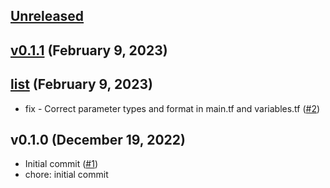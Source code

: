 <a name="unreleased"></a>
## [Unreleased]



<a name="v0.1.1"></a>
## [v0.1.1] (February 9, 2023)



<a name="list"></a>
## [list] (February 9, 2023)

- fix - Correct parameter types and format in main.tf and variables.tf ([#2](https://github.com/spotinst/terraform-spotinst-ocean-gcp-k8s-vng/issues/2))


<a name="v0.1.0"></a>
## v0.1.0 (December 19, 2022)

- Initial commit ([#1](https://github.com/spotinst/terraform-spotinst-ocean-gcp-k8s-vng/issues/1))
- chore: initial commit


[Unreleased]: https://github.com/spotinst/terraform-spotinst-ocean-gcp-k8s-vng/compare/v0.1.1...HEAD
[v0.1.1]: https://github.com/spotinst/terraform-spotinst-ocean-gcp-k8s-vng/compare/list...v0.1.1
[list]: https://github.com/spotinst/terraform-spotinst-ocean-gcp-k8s-vng/compare/v0.1.0...list
